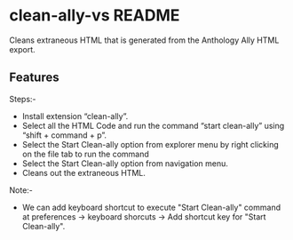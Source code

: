 # clean-ally-vs README

Cleans extraneous HTML that is generated from the Anthology Ally HTML export.

## Features

Steps:-

* Install extension “clean-ally”.
* Select all the HTML Code and run the command “start clean-ally” using “shift + command + p”.
* Select the Start Clean-ally option from explorer menu by right clicking on the file tab to run the command
* Select the Start Clean-ally option from navigation menu.
* Cleans out the extraneous HTML.

Note:- 
* We can add keyboard shortcut to execute "Start Clean-ally" command at preferences -> keyboard shorcuts -> Add shortcut key for "Start Clean-ally".  
